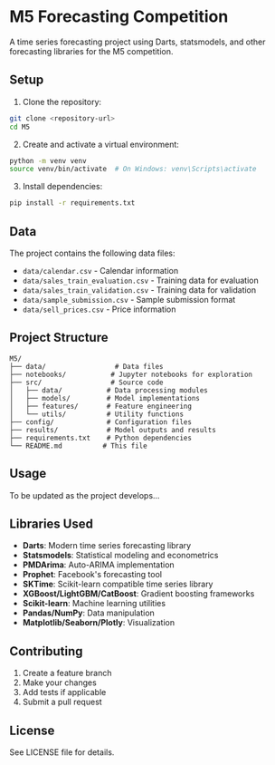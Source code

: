 # M5 Forecasting Competition

A time series forecasting project using Darts, statsmodels, and other forecasting libraries for the M5 competition.

## Setup

1. Clone the repository:
```bash
git clone <repository-url>
cd M5
```

2. Create and activate a virtual environment:
```bash
python -m venv venv
source venv/bin/activate  # On Windows: venv\Scripts\activate
```

3. Install dependencies:
```bash
pip install -r requirements.txt
```

## Data

The project contains the following data files:
- `data/calendar.csv` - Calendar information
- `data/sales_train_evaluation.csv` - Training data for evaluation
- `data/sales_train_validation.csv` - Training data for validation
- `data/sample_submission.csv` - Sample submission format
- `data/sell_prices.csv` - Price information

## Project Structure

```
M5/
├── data/                 # Data files
├── notebooks/           # Jupyter notebooks for exploration
├── src/                 # Source code
│   ├── data/           # Data processing modules
│   ├── models/         # Model implementations
│   ├── features/       # Feature engineering
│   └── utils/          # Utility functions
├── config/             # Configuration files
├── results/            # Model outputs and results
├── requirements.txt    # Python dependencies
└── README.md          # This file
```

## Usage

To be updated as the project develops...

## Libraries Used

- **Darts**: Modern time series forecasting library
- **Statsmodels**: Statistical modeling and econometrics
- **PMDArima**: Auto-ARIMA implementation
- **Prophet**: Facebook's forecasting tool
- **SKTime**: Scikit-learn compatible time series library
- **XGBoost/LightGBM/CatBoost**: Gradient boosting frameworks
- **Scikit-learn**: Machine learning utilities
- **Pandas/NumPy**: Data manipulation
- **Matplotlib/Seaborn/Plotly**: Visualization

## Contributing

1. Create a feature branch
2. Make your changes
3. Add tests if applicable
4. Submit a pull request

## License

See LICENSE file for details.
